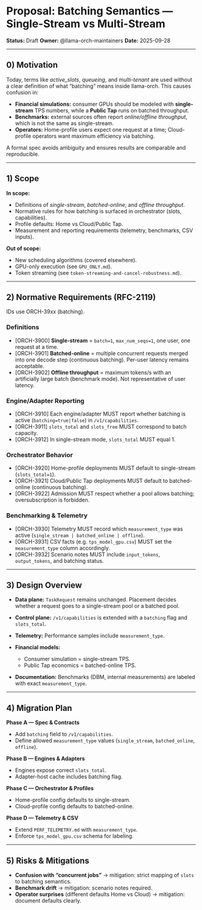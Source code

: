 # Proposal: Batching Semantics — Single-Stream vs Multi-Stream

**Status:** Draft
**Owner:** @llama-orch-maintainers
**Date:** 2025-09-28

---

## 0) Motivation

Today, terms like *active\_slots*, *queueing*, and *multi-tenant* are used without a clear definition of what “batching” means inside llama-orch. This causes confusion in:

* **Financial simulations:** consumer GPUs should be modeled with **single-stream** TPS numbers, while a **Public Tap** runs on batched throughput.
* **Benchmarks:** external sources often report *online/offline throughput*, which is not the same as single-stream.
* **Operators:** Home-profile users expect one request at a time; Cloud-profile operators want maximum efficiency via batching.

A formal spec avoids ambiguity and ensures results are comparable and reproducible.

---

## 1) Scope

**In scope:**

* Definitions of *single-stream*, *batched-online*, and *offline throughput*.
* Normative rules for how batching is surfaced in orchestrator (slots, capabilities).
* Profile defaults: Home vs Cloud/Public Tap.
* Measurement and reporting requirements (telemetry, benchmarks, CSV inputs).

**Out of scope:**

* New scheduling algorithms (covered elsewhere).
* GPU-only execution (see `GPU_ONLY.md`).
* Token streaming (see `token-streaming-and-cancel-robustness.md`).

---

## 2) Normative Requirements (RFC-2119)

IDs use ORCH-39xx (batching).

### Definitions

* \[ORCH-3900] **Single-stream** = `batch=1`, `max_num_seqs=1`, one user, one request at a time.
* \[ORCH-3901] **Batched-online** = multiple concurrent requests merged into one decode step (continuous batching). Per-user latency remains acceptable.
* \[ORCH-3902] **Offline throughput** = maximum tokens/s with an artificially large batch (benchmark mode). Not representative of user latency.

### Engine/Adapter Reporting

* \[ORCH-3910] Each engine/adapter MUST report whether batching is active (`batching=true|false`) in `/v1/capabilities`.
* \[ORCH-3911] `slots_total` and `slots_free` MUST correspond to batch capacity.
* \[ORCH-3912] In single-stream mode, `slots_total` MUST equal 1.

### Orchestrator Behavior

* \[ORCH-3920] Home-profile deployments MUST default to single-stream (`slots_total=1`).
* \[ORCH-3921] Cloud/Public Tap deployments MUST default to batched-online (continuous batching).
* \[ORCH-3922] Admission MUST respect whether a pool allows batching; oversubscription is forbidden.

### Benchmarking & Telemetry

* \[ORCH-3930] Telemetry MUST record which `measurement_type` was active (`single_stream | batched_online | offline`).
* \[ORCH-3931] CSV facts (e.g. `tps_model_gpu.csv`) MUST set the `measurement_type` column accordingly.
* \[ORCH-3932] Scenario notes MUST include `input_tokens`, `output_tokens`, and batching status.

---

## 3) Design Overview

* **Data plane:**
  `TaskRequest` remains unchanged. Placement decides whether a request goes to a single-stream pool or a batched pool.

* **Control plane:**
  `/v1/capabilities` is extended with a `batching` flag and `slots_total`.

* **Telemetry:**
  Performance samples include `measurement_type`.

* **Financial models:**

  * Consumer simulation = single-stream TPS.
  * Public Tap economics = batched-online TPS.

* **Documentation:**
  Benchmarks (DBM, internal measurements) are labeled with exact `measurement_type`.

---

## 4) Migration Plan

**Phase A — Spec & Contracts**

* Add `batching` field to `/v1/capabilities`.
* Define allowed `measurement_type` values (`single_stream`, `batched_online`, `offline`).

**Phase B — Engines & Adapters**

* Engines expose correct `slots_total`.
* Adapter-host cache includes batching flag.

**Phase C — Orchestrator & Profiles**

* Home-profile config defaults to single-stream.
* Cloud-profile config defaults to batched-online.

**Phase D — Telemetry & CSV**

* Extend `PERF_TELEMETRY.md` with `measurement_type`.
* Enforce `tps_model_gpu.csv` schema for labeling.

---

## 5) Risks & Mitigations

* **Confusion with “concurrent jobs”** → mitigation: strict mapping of `slots` to batching semantics.
* **Benchmark drift** → mitigation: scenario notes required.
* **Operator surprises** (different defaults Home vs Cloud) → mitigation: document defaults clearly.
